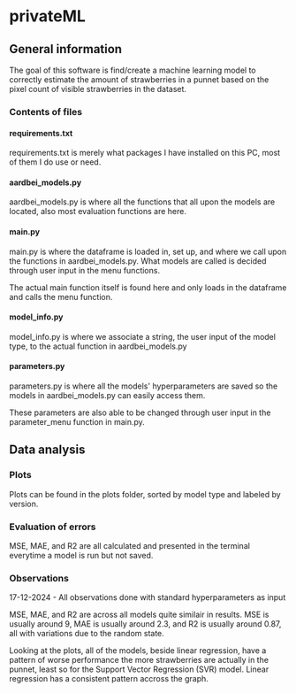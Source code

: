# privateML
## General information
The goal of this software is find/create a machine learning model to correctly estimate the amount of strawberries in a punnet based on the pixel count of visible strawberries in the dataset.
### Contents of files
#### requirements.txt
requirements.txt is merely what packages I have installed on this PC, most of them I do use or need.

#### aardbei_models.py
aardbei_models.py is where all the functions that all upon the models are located, also most evaluation functions are here.

#### main.py
main.py is where the dataframe is loaded in, set up, and where we call upon the functions in aardbei_models.py. What models are called is decided through user input in the menu functions.

The actual main function itself is found here and only loads in the dataframe and calls the menu function.

#### model_info.py
model_info.py is where we associate a string, the user input of the model type, to the actual function in aardbei_models.py

#### parameters.py
parameters.py is where all the models' hyperparameters are saved so the models in aardbei_models.py can easily access them.

These parameters are also able to be changed through user input in the parameter_menu function in main.py.

## Data analysis
### Plots
Plots can be found in the plots folder, sorted by model type and labeled by version.

### Evaluation of errors
MSE, MAE, and R2 are all calculated and presented in the terminal everytime a model is run but not saved.

### Observations
17-12-2024 - All observations done with standard hyperparameters as input

MSE, MAE, and R2 are across all models quite similair in results. MSE is usually around 9, MAE is usually around 2.3, and R2 is usually around 0.87, all with variations due to the random state.

Looking at the plots, all of the models, beside linear regression, have a pattern of worse performance the more strawberries are actually in the punnet, least so for the Support Vector Regression (SVR) model. Linear regression has a consistent pattern accross the graph.